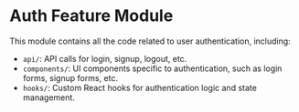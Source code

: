 # Auth Feature Module

This module contains all the code related to user authentication, including:

- `api/`: API calls for login, signup, logout, etc.
- `components/`: UI components specific to authentication, such as login forms, signup forms, etc.
- `hooks/`: Custom React hooks for authentication logic and state management.